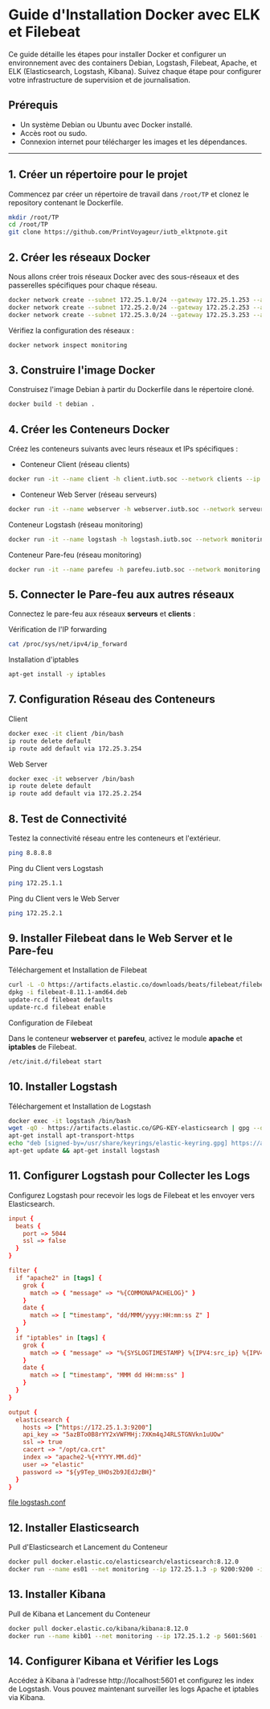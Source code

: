 # Guide d'Installation Docker avec ELK et Filebeat

Ce guide détaille les étapes pour installer Docker et configurer un environnement avec des containers Debian, Logstash, Filebeat, Apache, et ELK (Elasticsearch, Logstash, Kibana). Suivez chaque étape pour configurer votre infrastructure de supervision et de journalisation.

## Prérequis

- Un système Debian ou Ubuntu avec Docker installé.
- Accès root ou sudo.
- Connexion internet pour télécharger les images et les dépendances.

---

## 1. Créer un répertoire pour le projet

Commencez par créer un répertoire de travail dans `/root/TP` et clonez le repository contenant le Dockerfile.

```bash
mkdir /root/TP
cd /root/TP
git clone https://github.com/PrintVoyageur/iutb_elktpnote.git
```

## 2. Créer les réseaux Docker

Nous allons créer trois réseaux Docker avec des sous-réseaux et des passerelles spécifiques pour chaque réseau.

``` bash
docker network create --subnet 172.25.1.0/24 --gateway 172.25.1.253 --attachable monitoring
docker network create --subnet 172.25.2.0/24 --gateway 172.25.2.253 --attachable serveurs
docker network create --subnet 172.25.3.0/24 --gateway 172.25.3.253 --attachable clients
``` 

Vérifiez la configuration des réseaux :

``` bash
docker network inspect monitoring
```

##  3. Construire l'image Docker

Construisez l'image Debian à partir du Dockerfile dans le répertoire cloné.

``` bash
docker build -t debian .
```

##   4. Créer les Conteneurs Docker

Créez les conteneurs suivants avec leurs réseaux et IPs spécifiques :

- Conteneur Client (réseau clients)

``` bash
docker run -it --name client -h client.iutb.soc --network clients --ip 172.25.3.1 --privileged -d debian /sbin/init
```

- Conteneur Web Server (réseau serveurs)

``` bash
docker run -it --name webserver -h webserver.iutb.soc --network serveurs --ip 172.25.2.1 -p 80:80 --privileged -d debian /sbin/init
```

Conteneur Logstash (réseau monitoring)

``` bash
docker run -it --name logstash -h logstash.iutb.soc --network monitoring --ip 172.25.1.1 -p 5044:5044 --privileged -d debian /sbin/init
```

Conteneur Pare-feu (réseau monitoring)
``` bash
docker run -it --name parefeu -h parefeu.iutb.soc --network monitoring --ip 172.25.1.254 --privileged -d debian /sbin/init
```

## 5. Connecter le Pare-feu aux autres réseaux

Connectez le pare-feu aux réseaux **serveurs** et **clients** :

Vérification de l'IP forwarding

``` bash
cat /proc/sys/net/ipv4/ip_forward
```

Installation d'iptables

``` bash
apt-get install -y iptables
```

## 7. Configuration Réseau des Conteneurs

Client

``` bash
docker exec -it client /bin/bash
ip route delete default
ip route add default via 172.25.3.254
```

Web Server

``` bash
docker exec -it webserver /bin/bash
ip route delete default
ip route add default via 172.25.2.254
```

## 8. Test de Connectivité

Testez la connectivité réseau entre les conteneurs et l'extérieur.

``` bash
ping 8.8.8.8
```

Ping du Client vers Logstash

``` bash
ping 172.25.1.1
```

Ping du Client vers le Web Server

``` bash
ping 172.25.2.1
```

## 9. Installer Filebeat dans le Web Server et le Pare-feu

Téléchargement et Installation de Filebeat

``` bash
curl -L -O https://artifacts.elastic.co/downloads/beats/filebeat/filebeat-8.11.1-amd64.deb
dpkg -i filebeat-8.11.1-amd64.deb
update-rc.d filebeat defaults
update-rc.d filebeat enable
```

Configuration de Filebeat

Dans le conteneur **webserver** et **parefeu**, activez le module **apache** et **iptables** de Filebeat.

``` bash
/etc/init.d/filebeat start
```

## 10. Installer Logstash

Téléchargement et Installation de Logstash

``` bash
docker exec -it logstash /bin/bash
wget -qO - https://artifacts.elastic.co/GPG-KEY-elasticsearch | gpg --dearmor -o /usr/share/keyrings/elastic-keyring.gpg
apt-get install apt-transport-https
echo "deb [signed-by=/usr/share/keyrings/elastic-keyring.gpg] https://artifacts.elastic.co/packages/8.x/apt stable main" | tee -a /etc/apt/sources.list.d/elastic-8.x.list
apt-get update && apt-get install logstash
```

## 11. Configurer Logstash pour Collecter les Logs

Configurez Logstash pour recevoir les logs de Filebeat et les envoyer vers Elasticsearch.

``` conf
input {
  beats {
    port => 5044
    ssl => false
  }
}

filter {
  if "apache2" in [tags] {
    grok {
      match => { "message" => "%{COMMONAPACHELOG}" }
    }
    date {
      match => [ "timestamp", "dd/MMM/yyyy:HH:mm:ss Z" ]
    }
  }
  if "iptables" in [tags] {
    grok {
      match => { "message" => "%{SYSLOGTIMESTAMP} %{IPV4:src_ip} %{IPV4:dst_ip} %{DATA:protocol} %{INT:src_port} %{INT:dst_port} %{GREEDYDATA:message}" }
    }
    date {
      match => [ "timestamp", "MMM dd HH:mm:ss" ]
    }
  }
}

output {
  elasticsearch {
    hosts => ["https://172.25.1.3:9200"]
    api_key => "5azBTo0B8rYY2xVWFMHj:7XKm4qJ4RLSTGNVkn1uUOw"
    ssl => true
    cacert => "/opt/ca.crt"
    index => "apache2-%{+YYYY.MM.dd}"
    user => "elastic"
    password => "${y9Tep_UHOs2b9JEdJzBH}"
  }
}

```
[file logstash.conf][def]



## 12. Installer Elasticsearch

Pull d'Elasticsearch et Lancement du Conteneur

``` bash
docker pull docker.elastic.co/elasticsearch/elasticsearch:8.12.0
docker run --name es01 --net monitoring --ip 172.25.1.3 -p 9200:9200 -it -m 1GB --restart always -d docker.elastic.co/elasticsearch/elasticsearch:8.12.0
```

##  13. Installer Kibana

Pull de Kibana et Lancement du Conteneur

``` bash
docker pull docker.elastic.co/kibana/kibana:8.12.0
docker run --name kib01 --net monitoring --ip 172.25.1.2 -p 5601:5601 --restart always -d docker.elastic.co/kibana/kibana:8.12.0
```

## 14. Configurer Kibana et Vérifier les Logs

Accédez à Kibana à l'adresse http://localhost:5601 et configurez les index de Logstash. Vous pouvez maintenant surveiller les logs Apache et iptables via Kibana.

[def]: logstash.conf